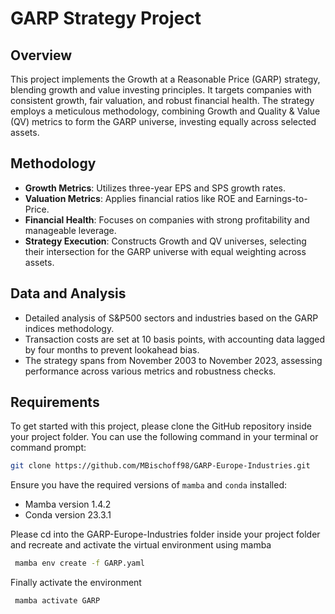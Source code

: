 # GARP Strategy Project

## Overview
This project implements the Growth at a Reasonable Price (GARP) strategy, blending growth and value investing principles. It targets companies with consistent growth, fair valuation, and robust financial health. The strategy employs a meticulous methodology, combining Growth and Quality & Value (QV) metrics to form the GARP universe, investing equally across selected assets.

## Methodology
- **Growth Metrics**: Utilizes three-year EPS and SPS growth rates.
- **Valuation Metrics**: Applies financial ratios like ROE and Earnings-to-Price.
- **Financial Health**: Focuses on companies with strong profitability and manageable leverage.
- **Strategy Execution**: Constructs Growth and QV universes, selecting their intersection for the GARP universe with equal weighting across assets.

## Data and Analysis
- Detailed analysis of S&P500 sectors and industries based on the GARP indices methodology.
- Transaction costs are set at 10 basis points, with accounting data lagged by four months to prevent lookahead bias.
- The strategy spans from November 2003 to November 2023, assessing performance across various metrics and robustness checks.

## Requirements
To get started with this project, please clone the GitHub repository inside your project folder. You can use the following command in your terminal or command prompt:

```bash
git clone https://github.com/MBischoff98/GARP-Europe-Industries.git
``` 

Ensure you have the required versions of `mamba` and `conda` installed:
- Mamba version 1.4.2
- Conda version 23.3.1

Please cd into the GARP-Europe-Industries folder inside your project folder and recreate and activate the virtual environment using mamba

```bash
 mamba env create -f GARP.yaml
 ```

Finally activate the environment

```bash
 mamba activate GARP
 ```
